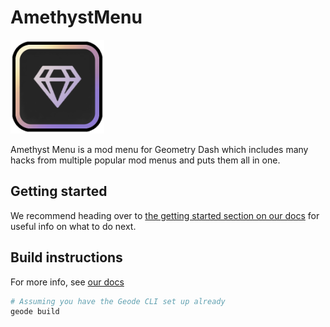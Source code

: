 # AmethystMenu

<img src="logo.png" width="150" alt="the mod's logo" />

Amethyst Menu is a mod menu for Geometry Dash which includes many hacks from multiple popular mod menus and puts them all in one.


## Getting started
We recommend heading over to [the getting started section on our docs](https://docs.geode-sdk.org/getting-started/) for useful info on what to do next.

## Build instructions
For more info, see [our docs](https://docs.geode-sdk.org/getting-started/create-mod#build)
```sh
# Assuming you have the Geode CLI set up already
geode build
```